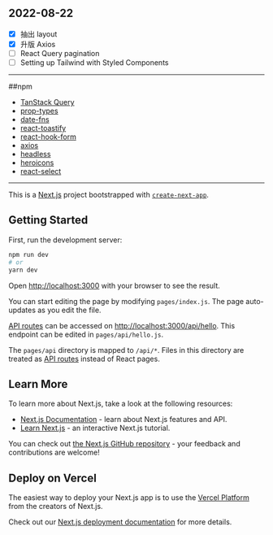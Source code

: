 ## 2022-08-22

- [x] 抽出 layout
- [x] 升版 Axios
- [ ] React Query pagination
- [ ] Setting up Tailwind with Styled Components

---

##npm

- [TanStack Query](https://tanstack.com/query/v4)
- [prop-types](https://www.npmjs.com/package/prop-types)
- [date-fns](https://www.npmjs.com/package/date-fns)
- [react-toastify](https://www.npmjs.com/package/react-toastify)
- [react-hook-form](https://react-hook-form.com/)
- [axios](https://www.npmjs.com/package/axios)
- [headless](https://headlessui.com/react/menu#installation)
- [heroicons](https://heroicons.com/)
- [react-select](https://www.npmjs.com/package/react-select)

---

This is a [Next.js](https://nextjs.org/) project bootstrapped with [`create-next-app`](https://github.com/vercel/next.js/tree/canary/packages/create-next-app).

## Getting Started

First, run the development server:

```bash
npm run dev
# or
yarn dev
```

Open [http://localhost:3000](http://localhost:3000) with your browser to see the result.

You can start editing the page by modifying `pages/index.js`. The page auto-updates as you edit the file.

[API routes](https://nextjs.org/docs/api-routes/introduction) can be accessed on [http://localhost:3000/api/hello](http://localhost:3000/api/hello). This endpoint can be edited in `pages/api/hello.js`.

The `pages/api` directory is mapped to `/api/*`. Files in this directory are treated as [API routes](https://nextjs.org/docs/api-routes/introduction) instead of React pages.

## Learn More

To learn more about Next.js, take a look at the following resources:

- [Next.js Documentation](https://nextjs.org/docs) - learn about Next.js features and API.
- [Learn Next.js](https://nextjs.org/learn) - an interactive Next.js tutorial.

You can check out [the Next.js GitHub repository](https://github.com/vercel/next.js/) - your feedback and contributions are welcome!

## Deploy on Vercel

The easiest way to deploy your Next.js app is to use the [Vercel Platform](https://vercel.com/new?utm_medium=default-template&filter=next.js&utm_source=create-next-app&utm_campaign=create-next-app-readme) from the creators of Next.js.

Check out our [Next.js deployment documentation](https://nextjs.org/docs/deployment) for more details.
